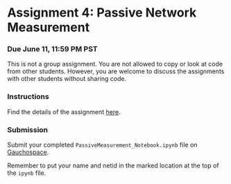 # Assignment 4: Passive Network Measurement

### Due June 11, 11:59 PM PST

This is not a group assignment. You are not allowed to copy or look at code
from other students. However, you are welcome to discuss the assignments with
other students without sharing code.

### Instructions
Find the details of the assignment [here](https://github.com/agupta13/cs176c-assignments/blob/master/psvmsrmnt/README.md).

### Submission

Submit your completed `PassiveMeasurement_Notebook.ipynb` file on [Gauchospace](https://gauchospace.ucsb.edu/courses/mod/assign/view.php?id=7279091).

Remember to put your name and netid in the marked location at the top of the `ipynb` file.

